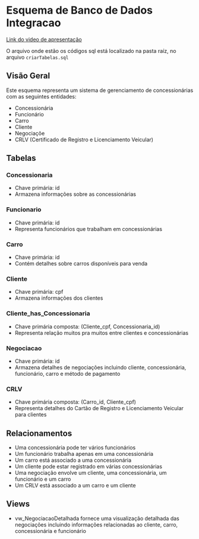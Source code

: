 # Esquema de Banco de Dados Integracao

[Link do video de apresentação](https://drive.google.com/file/d/1nRYFyD90vQq8IWRBJoIJiAxbNSJ0CaTA/view?usp=sharing)

O arquivo onde estão os códigos sql está localizado na pasta raíz, no arquivo ```criarTabelas.sql```
## Visão Geral

Este esquema representa um sistema de gerenciamento de concessionárias com as seguintes entidades:
- Concessionária
- Funcionário
- Carro
- Cliente
- Negociaçõe
- CRLV (Certificado de Registro e Licenciamento Veicular)

## Tabelas

### Concessionaria
- Chave primária: id
- Armazena informações sobre as concessionárias

### Funcionario
- Chave primária: id
- Representa funcionários que trabalham em concessionárias

### Carro
- Chave primária: id
- Contém detalhes sobre carros disponíveis para venda

### Cliente
- Chave primária: cpf
- Armazena informações dos clientes

### Cliente_has_Concessionaria
- Chave primária composta: (Cliente_cpf, Concessionaria_id)
- Representa relação muitos pra muitos entre clientes e concessionárias

### Negociacao
- Chave primária: id
- Armazena detalhes de negociações incluindo cliente, concessionária, funcionário, carro e método de pagamento

### CRLV
- Chave primária composta: (Carro_id, Cliente_cpf)
- Representa detalhes do Cartão de Registro e Licenciamento Veicular para clientes

## Relacionamentos

- Uma concessionária pode ter vários funcionários
- Um funcionário trabalha apenas em uma concessionária
- Um carro está associado a uma concessionária
- Um cliente pode estar registrado em várias concessionárias
- Uma negociação envolve um cliente, uma concessionária, um funcionário e um carro
- Um CRLV está associado a um carro e um cliente

## Views

- vw_NegociacaoDetalhada fornece uma visualização detalhada das negociações incluindo informações relacionadas ao cliente, carro, concessionária e funcionário
